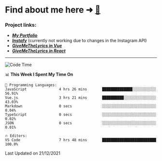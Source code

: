# Find about me here ➜ [🧑](https://pauabella.dev)

### Project links:
- ***[My Portfolio](https://pauabella.dev)***
- ***[Instafy](https://instafy.me)*** (currently not working due to changes in the Instagram API)
- ***[GiveMeTheLyrics in Vue](https://lyrics.pauabella.dev)***
- ***[GiveMeTheLyrics in React](https://pauabella.dev/GiveMeTheLyrics)***

---
<!--START_SECTION:waka-->
![Code Time](http://img.shields.io/badge/Code%20Time-734%20hrs%2013%20mins-blue)

📊 **This Week I Spent My Time On** 

```text
💬 Programming Languages: 
JavaScript               4 hrs 26 mins       ██████████████░░░░░░░░░░░   56.91% 
Vue.js                   3 hrs 21 mins       ██████████░░░░░░░░░░░░░░░   43.03% 
Markdown                 0 secs              ░░░░░░░░░░░░░░░░░░░░░░░░░   0.04% 
TypeScript               0 secs              ░░░░░░░░░░░░░░░░░░░░░░░░░   0.02% 
JSON                     0 secs              ░░░░░░░░░░░░░░░░░░░░░░░░░   0.01%

🔥 Editors: 
VS Code                  7 hrs 48 mins       █████████████████████████   100.0%

```


 Last Updated on 21/12/2021
<!--END_SECTION:waka-->
